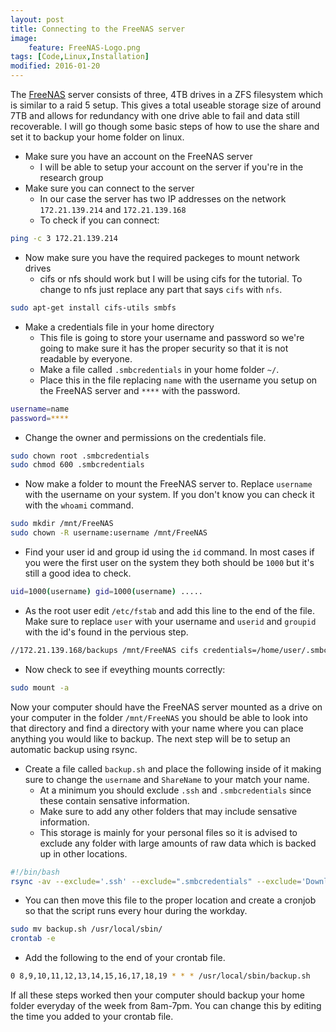 ```yaml
---
layout: post
title: Connecting to the FreeNAS server
image:
    feature: FreeNAS-Logo.png
tags: [Code,Linux,Installation]
modified: 2016-01-20
---
```


The [FreeNAS] server consists of three, 4TB drives in a ZFS filesystem which is similar
to a raid 5 setup.  This gives a total useable storage size of around 7TB 
and allows for redundancy with one drive able to fail and data still recoverable. 
I will go though some basic steps of how to use the share and set it to backup your home folder
on linux.

- Make sure you have an account on the FreeNAS server 
    * I will be able to setup your account on the server if you're in the research group
- Make sure you can connect to the server
    * In our case the server has two IP addresses on the network `172.21.139.214` and `172.21.139.168`
    * To check if you can connect: 

```bash
ping -c 3 172.21.139.214
```

- Now make sure you have the required packeges to mount network drives 
    * cifs or nfs should work but I will be using cifs for the tutorial.  To change to nfs just replace
    any part that says `cifs` with `nfs`.

```bash
sudo apt-get install cifs-utils smbfs
```

- Make a credentials file in your home directory
    * This file is going to store your username and password so we're going to make sure it has the
    proper security so that it is not readable by everyone.
    * Make a file called `.smbcredentials` in your home folder `~/`.
    * Place this in the file replacing `name` with the username you setup on the FreeNAS server and `****` with 
    the password.

```bash 
username=name
password=****
```

- Change the owner and permissions on the credentials file. 

```bash 
sudo chown root .smbcredentials
sudo chmod 600 .smbcredentials
```

- Now make a folder to mount the FreeNAS server to. Replace `username` with the username on your system. If you don't 
know you can check it with the `whoami` command.

```bash
sudo mkdir /mnt/FreeNAS
sudo chown -R username:username /mnt/FreeNAS
```

- Find your user id and group id using the `id` command. In most cases if you were the first user on the system they both should be `1000`
but it's still a good idea to check.

```bash
uid=1000(username) gid=1000(username) .....
```

- As the root user edit `/etc/fstab` and add this line to the end of the file. Make sure to replace `user` with your
username and `userid` and `groupid` with the id's found in the pervious step.

```bash
//172.21.139.168/backups /mnt/FreeNAS cifs credentials=/home/user/.smbcredentials,isocharset=utf8,sec=ntml,uid=userid,gid=groupid 0 0 0
```

- Now check to see if eveything mounts correctly:

```bash
sudo mount -a 
```


Now your computer should have the FreeNAS server mounted as a drive on your computer in the folder `/mnt/FreeNAS` you 
should be able to look into that directory and find a directory with your name where you can place anything you would
like to backup. The next step will be to setup an automatic backup using rsync.

- Create a file called `backup.sh` and place the following inside of it making sure to change the `username` and `ShareName` 
to your match your name.
    * At a minimum you should exclude `.ssh` and `.smbcredentials` since these contain sensative information.
    * Make sure to add any other folders that may include sensative information.
    * This storage is mainly for your personal files so it is advised to exclude any folder with
    large amounts of raw data which is backed up in other locations.

```bash
#!/bin/bash
rsync -av --exclude='.ssh' --exclude=".smbcredentials" --exclude='Downloads' --exclude='Desktop' /home/username /mnt/FreeNAS/ShareName
```

- You can then move this file to the proper location and create a cronjob so that the script runs every hour during the workday.

```bash
sudo mv backup.sh /usr/local/sbin/
crontab -e 
```

- Add the following to the end of your crontab file.

```bash
0 8,9,10,11,12,13,14,15,16,17,18,19 * * * /usr/local/sbin/backup.sh

```

If all these steps worked then your computer should backup your home folder everyday of the week from 8am-7pm.
You can change this by editing the time you added to your crontab file.

[FreeNAS]: (http://www.freenas.org/)